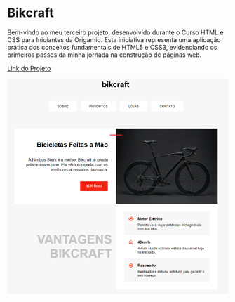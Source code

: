 # Bikcraft
Bem-vindo ao meu terceiro projeto, desenvolvido durante o Curso HTML e CSS para Iniciantes da Origamid. Esta iniciativa representa uma aplicação prática dos conceitos fundamentais de HTML5 e CSS3, evidenciando os primeiros passos da minha jornada na construção de páginas web.

<a href="https://bikcraft-beige.vercel.app/">Link do Projeto</a>

<img src="./assets/img/bikcraft.png" alt="Imagem do Projeto">
